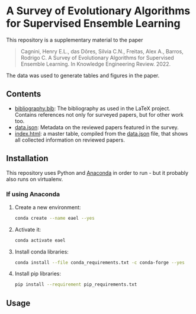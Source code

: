 # A Survey of Evolutionary Algorithms for Supervised Ensemble Learning

This repository is a supplementary material to the paper 

> Cagnini, Henry E.L., das Dôres, Silvia C.N., Freitas, Alex A., Barros, Rodrigo C. A Survey of Evolutionary Algorithms 
> for Supervised Ensemble Learning. In Knowledge Engineering Review. 2022.

The data was used to generate tables and figures in the paper. 

## Contents

* [bibliography.bib](bibliography.bib): The bibliography as used in the LaTeX project. Contains references not only for
  surveyed papers, but for other work too.
* [data.json](data.json): Metadata on the reviewed papers featured in the survey. 
* [index.html](index.html): a master table, compiled from the [data.json](data.json) file, that shows all collected 
  information on reviewed papers.

## Installation

This repository uses Python and [Anaconda](https://www.anaconda.com/products/individual) in order to run - but it 
probably also runs on virtualenv.

### If using Anaconda

1. Create a new environment:
   
   ```bash
   conda create --name eael --yes
   ```
   
2. Activate it: 

   ```bash
   conda activate eael
   ```

3. Install conda libraries:

   ```bash
   conda install --file conda_requirements.txt -c conda-forge --yes
   ```
   
4. Install pip libraries:

   ```bash
   pip install --requirement pip_requirements.txt
   ```
   
## Usage

